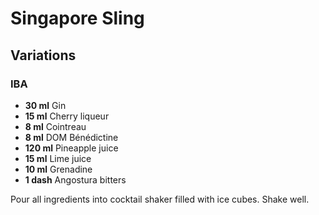 # Singapore Sling

## Variations

### IBA

* **30 ml** Gin
* **15 ml** Cherry liqueur
* **8 ml** Cointreau
* **8 ml** DOM Bénédictine
* **120 ml** Pineapple juice
* **15 ml** Lime juice
* **10 ml** Grenadine
* **1 dash** Angostura bitters

Pour all ingredients into cocktail shaker filled with ice cubes. Shake well.
